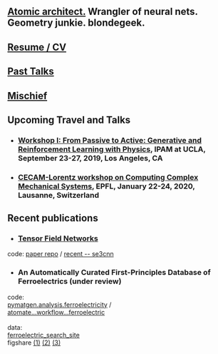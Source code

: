 ## [Atomic architect.](https://cs.lbl.gov/news-media/news/2018/tess-smidt-atomic-architect-and-2018-luis-alvarez-fellow/) Wrangler of neural nets. Geometry junkie. blondegeek.

## [Resume / CV](/resume)

## [Past Talks](/talks)

## [Mischief](/mischief)

## Upcoming Travel and Talks
* ### [Workshop I: From Passive to Active: Generative and Reinforcement Learning with Physics](http://www.ipam.ucla.edu/programs/workshops/workshop-i-from-passive-to-active-generative-and-reinforcement-learning-with-physics/?tab=overview), IPAM at UCLA, September 23-27, 2019, Los Angeles, CA
* ### [CECAM-Lorentz workshop on Computing Complex Mechanical Systems](https://www.cecam.org/workshop1821/), EPFL, January 22-24, 2020, Lausanne, Switzerland

## Recent publications
* ### [Tensor Field Networks](https://arxiv.org/abs/1802.08219) 
code: [paper repo](https://github.com/tensorfieldnetworks/tensorfieldnetworks) / [recent -- se3cnn](https://github.com/mariogeiger/se3cnn)

* ### An Automatically Curated First-Principles Database of Ferroelectrics (under review)
code:
<br>
[pymatgen.analysis.ferroelectricity](https://github.com/materialsproject/pymatgen/tree/master/pymatgen/analysis/ferroelectricity) /
<br>
[atomate...workflow...ferroelectric](https://github.com/hackingmaterials/atomate/blob/master/atomate/vasp/workflows/base/ferroelectric.py)
<br>
<br>
data:
<br>
[ferroelectric_search_site](https://blondegeek.github.io/ferroelectric_search_site/)
<br>
figshare [(1)](https://doi.org/10.6084/m9.figshare.5048425.v2) [(2)](https://doi.org/10.6084/m9.figshare.6025634.v1) [(3)](https://doi.org/10.6084/m9.figshare.6044525)
